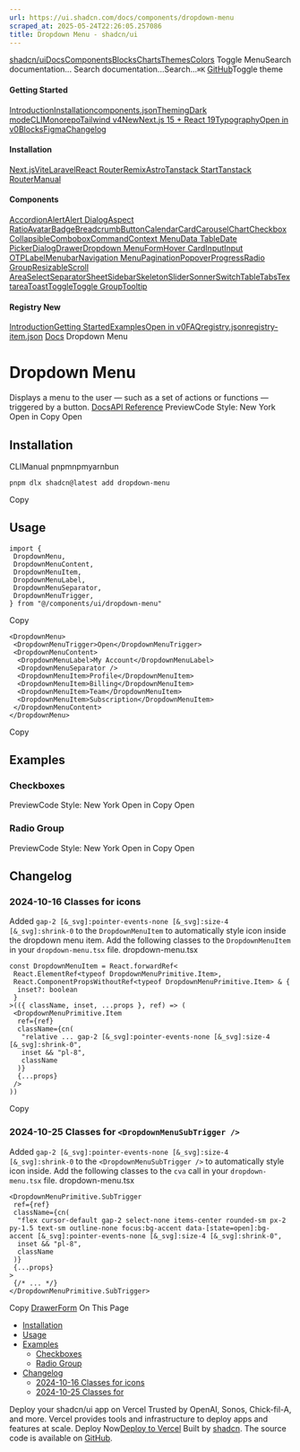 ```yaml
---
url: https://ui.shadcn.com/docs/components/dropdown-menu
scraped_at: 2025-05-24T22:26:05.257086
title: Dropdown Menu - shadcn/ui
---
```


[shadcn/ui](https://ui.shadcn.com/)[Docs](https://ui.shadcn.com/docs/installation)[Components](https://ui.shadcn.com/docs/components)[Blocks](https://ui.shadcn.com/blocks)[Charts](https://ui.shadcn.com/charts)[Themes](https://ui.shadcn.com/themes)[Colors](https://ui.shadcn.com/colors)
Toggle MenuSearch documentation...
Search documentation...Search...`⌘K`
[GitHub](https://github.com/shadcn-ui/ui)Toggle theme
#### Getting Started 
[Introduction](https://ui.shadcn.com/docs)[Installation](https://ui.shadcn.com/docs/installation)[components.json](https://ui.shadcn.com/docs/components-json)[Theming](https://ui.shadcn.com/docs/theming)[Dark mode](https://ui.shadcn.com/docs/dark-mode)[CLI](https://ui.shadcn.com/docs/cli)[Monorepo](https://ui.shadcn.com/docs/monorepo)[Tailwind v4New](https://ui.shadcn.com/docs/tailwind-v4)[Next.js 15 + React 19](https://ui.shadcn.com/docs/react-19)[Typography](https://ui.shadcn.com/docs/components/typography)[Open in v0](https://ui.shadcn.com/docs/v0)[Blocks](https://ui.shadcn.com/docs/blocks)[Figma](https://ui.shadcn.com/docs/figma)[Changelog](https://ui.shadcn.com/docs/changelog)
#### Installation 
[Next.js](https://ui.shadcn.com/docs/installation/next)[Vite](https://ui.shadcn.com/docs/installation/vite)[Laravel](https://ui.shadcn.com/docs/installation/laravel)[React Router](https://ui.shadcn.com/docs/installation/react-router)[Remix](https://ui.shadcn.com/docs/installation/remix)[Astro](https://ui.shadcn.com/docs/installation/astro)[Tanstack Start](https://ui.shadcn.com/docs/installation/tanstack)[Tanstack Router](https://ui.shadcn.com/docs/installation/tanstack-router)[Manual](https://ui.shadcn.com/docs/installation/manual)
#### Components 
[Accordion](https://ui.shadcn.com/docs/components/accordion)[Alert](https://ui.shadcn.com/docs/components/alert)[Alert Dialog](https://ui.shadcn.com/docs/components/alert-dialog)[Aspect Ratio](https://ui.shadcn.com/docs/components/aspect-ratio)[Avatar](https://ui.shadcn.com/docs/components/avatar)[Badge](https://ui.shadcn.com/docs/components/badge)[Breadcrumb](https://ui.shadcn.com/docs/components/breadcrumb)[Button](https://ui.shadcn.com/docs/components/button)[Calendar](https://ui.shadcn.com/docs/components/calendar)[Card](https://ui.shadcn.com/docs/components/card)[Carousel](https://ui.shadcn.com/docs/components/carousel)[Chart](https://ui.shadcn.com/docs/components/chart)[Checkbox](https://ui.shadcn.com/docs/components/checkbox)[Collapsible](https://ui.shadcn.com/docs/components/collapsible)[Combobox](https://ui.shadcn.com/docs/components/combobox)[Command](https://ui.shadcn.com/docs/components/command)[Context Menu](https://ui.shadcn.com/docs/components/context-menu)[Data Table](https://ui.shadcn.com/docs/components/data-table)[Date Picker](https://ui.shadcn.com/docs/components/date-picker)[Dialog](https://ui.shadcn.com/docs/components/dialog)[Drawer](https://ui.shadcn.com/docs/components/drawer)[Dropdown Menu](https://ui.shadcn.com/docs/components/dropdown-menu)[Form](https://ui.shadcn.com/docs/components/form)[Hover Card](https://ui.shadcn.com/docs/components/hover-card)[Input](https://ui.shadcn.com/docs/components/input)[Input OTP](https://ui.shadcn.com/docs/components/input-otp)[Label](https://ui.shadcn.com/docs/components/label)[Menubar](https://ui.shadcn.com/docs/components/menubar)[Navigation Menu](https://ui.shadcn.com/docs/components/navigation-menu)[Pagination](https://ui.shadcn.com/docs/components/pagination)[Popover](https://ui.shadcn.com/docs/components/popover)[Progress](https://ui.shadcn.com/docs/components/progress)[Radio Group](https://ui.shadcn.com/docs/components/radio-group)[Resizable](https://ui.shadcn.com/docs/components/resizable)[Scroll Area](https://ui.shadcn.com/docs/components/scroll-area)[Select](https://ui.shadcn.com/docs/components/select)[Separator](https://ui.shadcn.com/docs/components/separator)[Sheet](https://ui.shadcn.com/docs/components/sheet)[Sidebar](https://ui.shadcn.com/docs/components/sidebar)[Skeleton](https://ui.shadcn.com/docs/components/skeleton)[Slider](https://ui.shadcn.com/docs/components/slider)[Sonner](https://ui.shadcn.com/docs/components/sonner)[Switch](https://ui.shadcn.com/docs/components/switch)[Table](https://ui.shadcn.com/docs/components/table)[Tabs](https://ui.shadcn.com/docs/components/tabs)[Textarea](https://ui.shadcn.com/docs/components/textarea)[Toast](https://ui.shadcn.com/docs/components/toast)[Toggle](https://ui.shadcn.com/docs/components/toggle)[Toggle Group](https://ui.shadcn.com/docs/components/toggle-group)[Tooltip](https://ui.shadcn.com/docs/components/tooltip)
#### Registry New
[Introduction](https://ui.shadcn.com/docs/registry)[Getting Started](https://ui.shadcn.com/docs/registry/getting-started)[Examples](https://ui.shadcn.com/docs/registry/examples)[Open in v0](https://ui.shadcn.com/docs/registry/open-in-v0)[FAQ](https://ui.shadcn.com/docs/registry/faq)[registry.json](https://ui.shadcn.com/docs/registry/registry-json)[registry-item.json](https://ui.shadcn.com/docs/registry/registry-item-json)
[Docs](https://ui.shadcn.com/docs)
Dropdown Menu
# Dropdown Menu
Displays a menu to the user — such as a set of actions or functions — triggered by a button.
[Docs](https://www.radix-ui.com/docs/primitives/components/dropdown-menu)[API Reference](https://www.radix-ui.com/docs/primitives/components/dropdown-menu#api-reference)
PreviewCode
Style: New York
Open in Copy
Open
## [](https://ui.shadcn.com/docs/components/dropdown-menu#installation)Installation
CLIManual
pnpmnpmyarnbun
```
pnpm dlx shadcn@latest add dropdown-menu

```

Copy
## [](https://ui.shadcn.com/docs/components/dropdown-menu#usage)Usage
```
import {
 DropdownMenu,
 DropdownMenuContent,
 DropdownMenuItem,
 DropdownMenuLabel,
 DropdownMenuSeparator,
 DropdownMenuTrigger,
} from "@/components/ui/dropdown-menu"
```
Copy
```
<DropdownMenu>
 <DropdownMenuTrigger>Open</DropdownMenuTrigger>
 <DropdownMenuContent>
  <DropdownMenuLabel>My Account</DropdownMenuLabel>
  <DropdownMenuSeparator />
  <DropdownMenuItem>Profile</DropdownMenuItem>
  <DropdownMenuItem>Billing</DropdownMenuItem>
  <DropdownMenuItem>Team</DropdownMenuItem>
  <DropdownMenuItem>Subscription</DropdownMenuItem>
 </DropdownMenuContent>
</DropdownMenu>
```
Copy
## [](https://ui.shadcn.com/docs/components/dropdown-menu#examples)Examples
### [](https://ui.shadcn.com/docs/components/dropdown-menu#checkboxes)Checkboxes
PreviewCode
Style: New York
Open in Copy
Open
### [](https://ui.shadcn.com/docs/components/dropdown-menu#radio-group)Radio Group
PreviewCode
Style: New York
Open in Copy
Open
## [](https://ui.shadcn.com/docs/components/dropdown-menu#changelog)Changelog
### [](https://ui.shadcn.com/docs/components/dropdown-menu#2024-10-16-classes-for-icons)2024-10-16 Classes for icons
Added `gap-2 [&_svg]:pointer-events-none [&_svg]:size-4 [&_svg]:shrink-0` to the `DropdownMenuItem` to automatically style icon inside the dropdown menu item.
Add the following classes to the `DropdownMenuItem` in your `dropdown-menu.tsx` file.
dropdown-menu.tsx
```
const DropdownMenuItem = React.forwardRef<
 React.ElementRef<typeof DropdownMenuPrimitive.Item>,
 React.ComponentPropsWithoutRef<typeof DropdownMenuPrimitive.Item> & {
  inset?: boolean
 }
>(({ className, inset, ...props }, ref) => (
 <DropdownMenuPrimitive.Item
  ref={ref}
  className={cn(
   "relative ... gap-2 [&_svg]:pointer-events-none [&_svg]:size-4 [&_svg]:shrink-0",
   inset && "pl-8",
   className
  )}
  {...props}
 />
))
```
Copy
### [](https://ui.shadcn.com/docs/components/dropdown-menu#2024-10-25-classes-for-dropdownmenusubtrigger-)2024-10-25 Classes for `<DropdownMenuSubTrigger />`
Added `gap-2 [&_svg]:pointer-events-none [&_svg]:size-4 [&_svg]:shrink-0` to the `<DropdownMenuSubTrigger />` to automatically style icon inside.
Add the following classes to the `cva` call in your `dropdown-menu.tsx` file.
dropdown-menu.tsx
```
<DropdownMenuPrimitive.SubTrigger
 ref={ref}
 className={cn(
  "flex cursor-default gap-2 select-none items-center rounded-sm px-2 py-1.5 text-sm outline-none focus:bg-accent data-[state=open]:bg-accent [&_svg]:pointer-events-none [&_svg]:size-4 [&_svg]:shrink-0",
  inset && "pl-8",
  className
 )}
 {...props}
>
 {/* ... */}
</DropdownMenuPrimitive.SubTrigger>
```
Copy
[Drawer](https://ui.shadcn.com/docs/components/drawer)[Form](https://ui.shadcn.com/docs/components/form)
On This Page
  * [Installation](https://ui.shadcn.com/docs/components/dropdown-menu#installation)
  * [Usage](https://ui.shadcn.com/docs/components/dropdown-menu#usage)
  * [Examples](https://ui.shadcn.com/docs/components/dropdown-menu#examples)
    * [Checkboxes](https://ui.shadcn.com/docs/components/dropdown-menu#checkboxes)
    * [Radio Group](https://ui.shadcn.com/docs/components/dropdown-menu#radio-group)
  * [Changelog](https://ui.shadcn.com/docs/components/dropdown-menu#changelog)
    * [2024-10-16 Classes for icons](https://ui.shadcn.com/docs/components/dropdown-menu#2024-10-16-classes-for-icons)
    * [2024-10-25 Classes for <DropdownMenuSubTrigger />](https://ui.shadcn.com/docs/components/dropdown-menu#2024-10-25-classes-for-dropdownmenusubtrigger-)


Deploy your shadcn/ui app on Vercel
Trusted by OpenAI, Sonos, Chick-fil-A, and more.
Vercel provides tools and infrastructure to deploy apps and features at scale.
Deploy Now[Deploy to Vercel](https://vercel.com/new?utm_source=shadcn_site&utm_medium=web&utm_campaign=docs_cta_deploy_now_callout)
Built by [shadcn](https://twitter.com/shadcn). The source code is available on [GitHub](https://github.com/shadcn-ui/ui).

